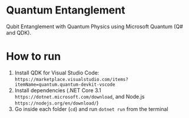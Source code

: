 # Quantum Entanglement

Qubit Entanglement with Quantum Physics using Microsoft Quantum (Q# and QDK).

# How to run

1. Install QDK for Visual Studio Code: `https://marketplace.visualstudio.com/items?itemName=quantum.quantum-devkit-vscode`
2. Install dependencies (.NET Core 3.1 `https://dotnet.microsoft.com/download`, and Node.js `https://nodejs.org/en/download/`)
3. Go inside each folder (`cd`) and run `dotnet run` from the terminal